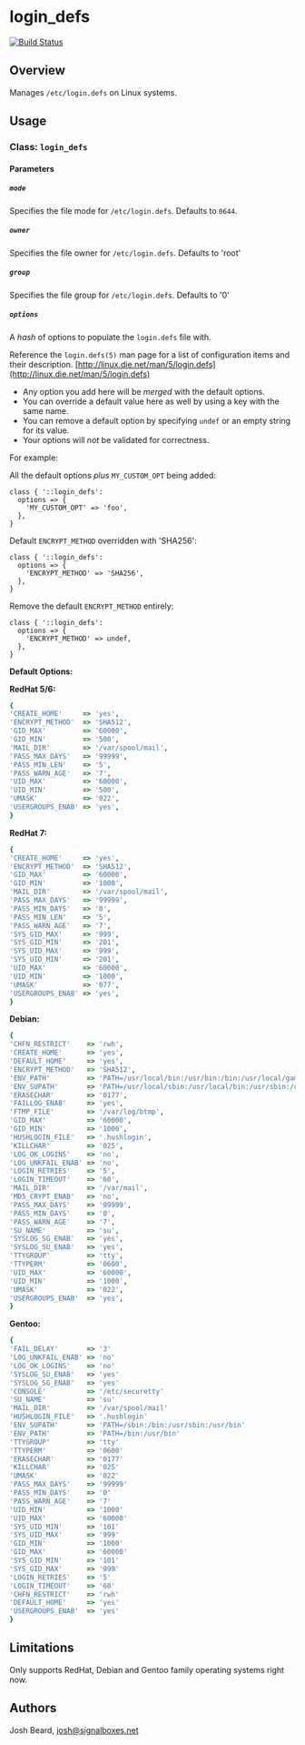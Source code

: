 # login_defs

[![Build Status](https://travis-ci.org/joshbeard/puppet-login_defs.svg?branch=master)](https://travis-ci.org/joshbeard/puppet-login_defs)

## Overview

Manages `/etc/login.defs` on Linux systems.

## Usage

### Class: `login_defs`

#### Parameters

##### `mode`

Specifies the file mode for `/etc/login.defs`.  Defaults to `0644`.

##### `owner`

Specifies the file owner for `/etc/login.defs`. Defaults to 'root'

##### `group`

Specifies the file group for `/etc/login.defs`. Defaults to '0'

##### `options`

A _hash_ of options to populate the `login.defs` file with.

Reference the `login.defs(5)` man page for a list of configuration items and
their description.  [http://linux.die.net/man/5/login.defs](http://linux.die.net/man/5/login.defs)

* Any option you add here will be *merged* with the default options.
* You can override a default value here as well by using a key with the same
  name.
* You can remove a default option by specifying `undef` or an empty string for
  its value.
* Your options will *not* be validated for correctness.

For example:

All the default options *plus* `MY_CUSTOM_OPT` being added:

```puppet
class { '::login_defs':
  options => {
    'MY_CUSTOM_OPT' => 'foo',
  },
}
```

Default `ENCRYPT_METHOD` overridden with 'SHA256':

```puppet
class { '::login_defs':
  options => {
    'ENCRYPT_METHOD' => 'SHA256',
  },
}
```

Remove the default `ENCRYPT_METHOD` entirely:


```puppet
class { '::login_defs':
  options => {
    'ENCRYPT_METHOD' => undef,
  },
}
```

__Default Options:__

__RedHat 5/6:__

```ruby
{
'CREATE_HOME'     => 'yes',
'ENCRYPT_METHOD'  => 'SHA512',
'GID_MAX'         => '60000',
'GID_MIN'         => '500',
'MAIL_DIR'        => '/var/spool/mail',
'PASS_MAX_DAYS'   => '99999',
'PASS_MIN_LEN'    => '5',
'PASS_WARN_AGE'   => '7',
'UID_MAX'         => '60000',
'UID_MIN'         => '500',
'UMASK'           => '022',
'USERGROUPS_ENAB' => 'yes',
}
```

__RedHat 7:__

```ruby
{
'CREATE_HOME'     => 'yes',
'ENCRYPT_METHOD'  => 'SHA512',
'GID_MAX'         => '60000',
'GID_MIN'         => '1000',
'MAIL_DIR'        => '/var/spool/mail',
'PASS_MAX_DAYS'   => '99999',
'PASS_MIN_DAYS'   => '0',
'PASS_MIN_LEN'    => '5',
'PASS_WARN_AGE'   => '7',
'SYS_GID_MAX'     => '999',
'SYS_GID_MIN'     => '201',
'SYS_UID_MAX'     => '999',
'SYS_UID_MIN'     => '201',
'UID_MAX'         => '60000',
'UID_MIN'         => '1000',
'UMASK'           => '077',
'USERGROUPS_ENAB' => 'yes',
}
```

__Debian:__

```ruby
{
'CHFN_RESTRICT'    => 'rwh',
'CREATE_HOME'      => 'yes',
'DEFAULT_HOME'     => 'yes',
'ENCRYPT_METHOD'   => 'SHA512',
'ENV_PATH'         => 'PATH=/usr/local/bin:/usr/bin:/bin:/usr/local/games:/usr/games',
'ENV_SUPATH'       => 'PATH=/usr/local/sbin:/usr/local/bin:/usr/sbin:/usr/bin:/sbin:/bin',
'ERASECHAR'        => '0177',
'FAILLOG_ENAB'     => 'yes',
'FTMP_FILE'        => '/var/log/btmp',
'GID_MAX'          => '60000',
'GID_MIN'          => '1000',
'HUSHLOGIN_FILE'   => '.hushlogin',
'KILLCHAR'         => '025',
'LOG_OK_LOGINS'    => 'no',
'LOG_UNKFAIL_ENAB' => 'no',
'LOGIN_RETRIES'    => '5',
'LOGIN_TIMEOUT'    => '60',
'MAIL_DIR'         => '/var/mail',
'MD5_CRYPT_ENAB'   => 'no',
'PASS_MAX_DAYS'    => '99999',
'PASS_MIN_DAYS'    => '0',
'PASS_WARN_AGE'    => '7',
'SU_NAME'          => 'su',
'SYSLOG_SG_ENAB'   => 'yes',
'SYSLOG_SU_ENAB'   => 'yes',
'TTYGROUP'         => 'tty',
'TTYPERM'          => '0600',
'UID_MAX'          => '60000',
'UID_MIN'          => '1000',
'UMASK'            => '022',
'USERGROUPS_ENAB'  => 'yes',
}
```

__Gentoo:__

```ruby
{
'FAIL_DELAY'       => '3'
'LOG_UNKFAIL_ENAB' => 'no'
'LOG_OK_LOGINS'    => 'no'
'SYSLOG_SU_ENAB'   => 'yes'
'SYSLOG_SG_ENAB'   => 'yes'
'CONSOLE'          => '/etc/securetty'
'SU_NAME'          => 'su'
'MAIL_DIR'         => '/var/spool/mail'
'HUSHLOGIN_FILE'   => '.hushlogin'
'ENV_SUPATH'       => 'PATH=/sbin:/bin:/usr/sbin:/usr/bin'
'ENV_PATH'         => 'PATH=/bin:/usr/bin'
'TTYGROUP'         => 'tty'
'TTYPERM'          => '0600'
'ERASECHAR'        => '0177'
'KILLCHAR'         => '025'
'UMASK'            => '022'
'PASS_MAX_DAYS'    => '99999'
'PASS_MIN_DAYS'    => '0'
'PASS_WARN_AGE'    => '7'
'UID_MIN'          => '1000'
'UID_MAX'          => '60000'
'SYS_UID_MIN'      => '101'
'SYS_UID_MAX'      => '999'
'GID_MIN'          => '1000'
'GID_MAX'          => '60000'
'SYS_GID_MIN'      => '101'
'SYS_GID_MAX'      => '999'
'LOGIN_RETRIES'    => '5'
'LOGIN_TIMEOUT'    => '60'
'CHFN_RESTRICT'    => 'rwh'
'DEFAULT_HOME'     => 'yes'
'USERGROUPS_ENAB'  => 'yes'
}
```

## Limitations

Only supports RedHat, Debian and Gentoo family operating systems right now.

## Authors

Josh Beard, josh@signalboxes.net
